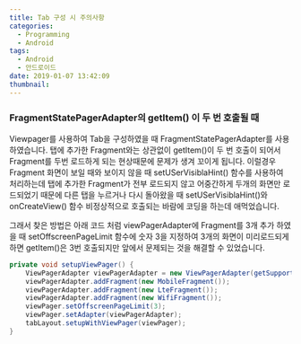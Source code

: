 ```yaml
---
title: Tab 구성 시 주의사항
categories:
  - Programming
  - Android
tags:
  - Android
  - 안드로이드
date: 2019-01-07 13:42:09
thumbnail:
---
```


### FragmentStatePagerAdapter의 getItem() 이 두 번 호출될 때

Viewpager를 사용하여 Tab을 구성하였을 때 FragmentStatePagerAdapter를 사용하였습니다. 탭에 추가한 Fragment와는 상관없이 getItem()이 두 번 호출이 되어서 Fragment를 두번 로드하게 되는 현상때문에 문제가 생겨 꼬이게 됩니다. 이럴경우 Fragment 화면이 보일 때와 보이지 않을 때 setUSerVisiblaHint() 함수를 사용하여 처리하는데 탭에 추가한 Fragment가 전부 로드되지 않고 어중간하게 두개의 화면만 로드되었기 때문에 다른 탭을 누르거나 다시 돌아왔을 때 setUSerVisiblaHint()와 onCreateView() 함수 비정상적으로 호출되는 바람에 코딩을 하는데 애먹었습니다.

그래서 찾은 방법은 아래 코드 처럼 viewPagerAdapter에 Fragment를 3개 추가 하였을 때 setOffscreenPageLimit 함수에 숫자 3을 지정하여 3개의 화면이 미리로드되게 하면 getItem()은 3번 호출되지만 앞에서 문제되는 것을 해결할 수 있었습니다.

```java
private void setupViewPager() {
    ViewPagerAdapter viewPagerAdapter = new ViewPagerAdapter(getSupportFragmentManager());
    viewPagerAdapter.addFragment(new MobileFragment());
    viewPagerAdapter.addFragment(new LteFragment());
    viewPagerAdapter.addFragment(new WifiFragment());
    viewPager.setOffscreenPageLimit(3);
    viewPager.setAdapter(viewPagerAdapter);
    tabLayout.setupWithViewPager(viewPager);
}
```
